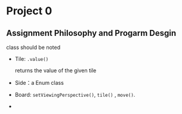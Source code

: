 # Project 0

## Assignment Philosophy and Progarm Desgin

class should be noted

- Tile: `.value()`

  returns the value of the given tile

- Side：a Enum class

- Board: `setViewingPerspective()`, `tile()` , `move()`.

- 

